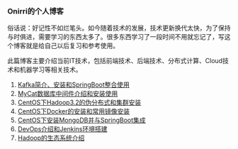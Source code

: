 ### Onirri的个人博客

​    俗话说：好记性不如烂笔头。如今随着技术的发展，技术更新换代太快，为了保持与时俱进，需要学习的东西太多了。很多东西学习了一段时间不用就忘记了，写这个博客就是给自己以后复习和参考使用。

​    此篇博客主要介绍当前IT技术，包括前端技术、后端技术、分布式计算、Cloud技术和机器学习等相关技术。

1. [Kafka简介、安装和SpringBoot整合使用](/Kafka简介、安装和SpringBoot整合使用.md)
2. [MyCat数据库中间件介绍和安装使用](MyCat数据库中间件介绍和安装使用.md)
3. [CentOS下Hadoop3.2的伪分布式和集群安装](CentOS下Hadoop3.2的伪分布式和集群安装.md)
4. [CentOS下Docker的安装和常用镜像安装](CentOS下Docker的安装和常用镜像安装.md)
5. [CentOS下安装MongoDB并与SpringBoot集成](CentOS下安装MongoDB并与SpringBoot集成.md)
6. [DevOps介绍和Jenkins环境搭建](DevOps介绍和Jenkins环境搭建.md)
7. [Hadoop的生态系统介绍](Hadoop的生态系统介绍.md)

